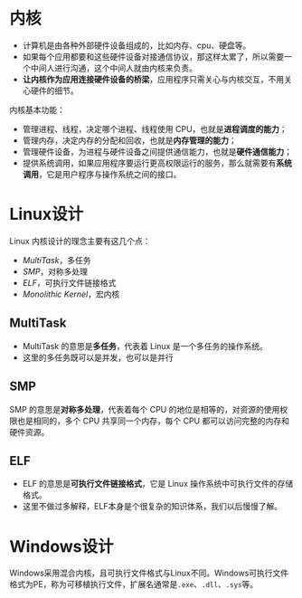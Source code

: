 # 内核
- 计算机是由各种外部硬件设备组成的，比如内存、cpu、硬盘等。
- 如果每个应用都要和这些硬件设备对接通信协议，那这样太累了，所以需要一个中间人进行沟通，这个中间人就由内核来负责。
- **让内核作为应用连接硬件设备的桥梁**，应用程序只需关心与内核交互，不用关心硬件的细节。

内核基本功能：
- 管理进程、线程，决定哪个进程、线程使用 CPU，也就是**进程调度的能力**；
- 管理内存，决定内存的分配和回收，也就是**内存管理的能力**；
- 管理硬件设备，为进程与硬件设备之间提供通信能力，也就是**硬件通信能力**；
- 提供系统调用，如果应用程序要运行更高权限运行的服务，那么就需要有**系统调用**，它是用户程序与操作系统之间的接口。

# Linux设计
Linux 内核设计的理念主要有这几个点：
- _MultiTask_，多任务
- _SMP_，对称多处理
- _ELF_，可执行文件链接格式
- _Monolithic Kernel_，宏内核

## MultiTask
- MultiTask 的意思是**多任务**，代表着 Linux 是一个多任务的操作系统。
- 这里的多任务既可以是并发，也可以是并行

## SMP
SMP 的意思是**对称多处理**，代表着每个 CPU 的地位是相等的，对资源的使用权限也是相同的，多个 CPU 共享同一个内存，每个 CPU 都可以访问完整的内存和硬件资源。

## ELF
- ELF 的意思是**可执行文件链接格式**，它是 Linux 操作系统中可执行文件的存储格式。
- 这里不做过多解释，ELF本身是个很复杂的知识体系，我们以后慢慢了解。

# Windows设计
Windows采用混合内核，且可执行文件格式与Linux不同。Windows可执行文件格式为PE，称为可移植执行文件，扩展名通常是`.exe`、`.dll`、`.sys`等。

